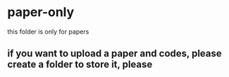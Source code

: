 # paper-only
this folder is only for papers
## if you want to upload a paper and codes, please create a  folder to store it, please
